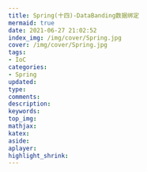 ```yaml
---
title: Spring(十四)-DataBanding数据绑定
mermaid: true
date: 2021-06-27 21:02:52
index_img: /img/cover/Spring.jpg
cover: /img/cover/Spring.jpg
tags:
- IoC 
categories:
- Spring
updated:
type:
comments:
description:
keywords:
top_img:
mathjax:
katex:
aside:
aplayer:
highlight_shrink:
---
```

